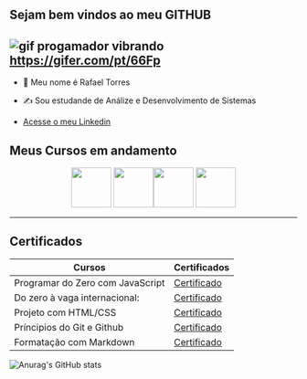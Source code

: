 <!---
- 👋 Hi, I’m RafaelTorres700
- 👀 I’m interested in ...
- 🌱 I’m currently learning ...
- 💞️ I’m looking to collaborate on ...
- 📫 How to reach me ...
- 😄 Pronouns: ...
- ⚡ Fun fact: ...

RafaelTorres700/RafaelTorres700 is a ✨ special ✨ repository because its `README.md` (this file) appears on your GitHub profile.
You can click the Preview link to take a look at your changes.
--->

## Sejam bem vindos ao meu GITHUB
![gif progamador vibrando](https://i.imgur.com/rTZkf4K.gif)
https://gifer.com/pt/66Fp
----------------------------------------------------
- 🥸 Meu nome é Rafael Torres
- ✍️ Sou estudande de Análize e Desenvolvimento de Sistemas

  
- [ Acesse o meu Linkedin](https://www.linkedin.com/in/rafael-torres-447468353/)

 ## Meus Cursos em andamento
<p align="center">
<img src="https://cdn.jsdelivr.net/gh/devicons/devicon@latest/icons/javascript/javascript-original.svg" width="70px">      <img src="https://cdn.jsdelivr.net/gh/devicons/devicon@latest/icons/html5/html5-original-wordmark.svg" width="70px"><img src="https://cdn.jsdelivr.net/gh/devicons/devicon@latest/icons/css3/css3-original-wordmark.svg" width="70px">          <img src="https://cdn.jsdelivr.net/gh/devicons/devicon@latest/icons/github/github-original-wordmark.svg" width="70px">
  
---------------------------------------------------------------
## Certificados

|Cursos                          |Certificados|
|--------------------------------|------------|
|Programar do Zero com JavaScript|[Certificado](https://hermes.dio.me/certificates/PYFEBL2D.pdf)|
|Do zero à vaga internacional:   |[Certificado](https://hermes.dio.me/certificates/CS9DG2W2.pdf)|
|Projeto com HTML/CSS            |[Certificado](https://hermes.dio.me/certificates/UPEZDLRT.pdf)|
|Príncipios do Git e Github      |[Certificado](https://hermes.dio.me/certificates/BCKBP7FU.pdf)|
|Formatação com Markdown         |[Certificado](https://hermes.dio.me/certificates/UU42PZEB.pdf)|

![Anurag's GitHub stats](https://github-readme-stats.vercel.app/api?username=RafaelTorres700&theme=dark&show_icons=true)
